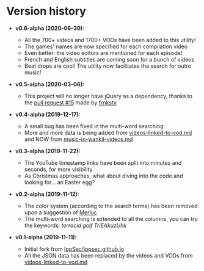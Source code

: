 # Version history #

  * **v0.6-alpha (2020-06-30):**
    * All the 700+ videos and 1700+ VODs have been added to this utility!
    * The games' names are now specified for each compilation video  
    * Even better: the video editors are mentioned for each episode!
    * French and English subtitles are coming soon for a bunch of videos
    * Beat drops are cool! The utility now facilitates the search for outro music!

  * **v0.5-alpha (2020-03-06):**
    * This project will no longer have jQuery as a dependency, thanks to the [pull request #15](https://github.com/IppSec/ippsec.github.io/pull/15) made by [frnksty](https://github.com/frnkst)

  * **v0.4-alpha (2019-12-17):**
    * A small bug has been fixed in the multi-word searching
    * More and more data is being added from [videos-linked-to-vod.md](../../../Wankil/blob/master/videos-linked-to-vod.md) and NOW from [music-in-wankil-videos.md](../../../Wankil/blob/master/music-in-wankil-videos.md)

  * **v0.3-alpha (2019-11-22):**
    * The YouTube timestamp links have been split into minutes and seconds, for more visibility
    * As Christmas approaches, what about diving into the code and looking for... an Easter egg?

  * **v0.2-alpha (2019-11-12):**
    * The color system (according to the search terms) has been removed upon a suggestion of [Merluc](https://twitter.com/Merluc21)
    * The multi-word searching is extended to all the columns, you can try the keywords: _terracid golf TriEAkuzUhk_

  * **v0.1-alpha (2019-11-11):**
    * Initial fork from [IppSec/ippsec.github.io](https://github.com/IppSec/ippsec.github.io)
    * All the JSON data has been replaced by the videos and VODs from [videos-linked-to-vod.md](../../../Wankil/blob/master/videos-linked-to-vod.md)

